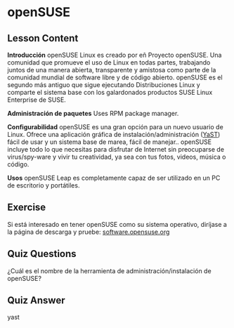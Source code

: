 # openSUSE

## Lesson Content

<b>Introducción</b>
openSUSE Linux es creado por eñ Proyecto openSUSE. Una comunidad que promueve el uso de Linux en todas partes, trabajando juntos de una manera abierta, transparente y amistosa como parte de la comunidad mundial de software libre y de código abierto. openSUSE es el segundo más antiguo que sigue ejecutando Distribuciones Linux y comparte el sistema base con los galardonados productos SUSE Linux Enterprise de SUSE.

<b>Administración de paquetes</b>
Uses RPM package manager.

<b>Configurabilidad</b>
openSUSE es una gran opción para un nuevo usuario de Linux. Ofrece una aplicación gráfica de instalación/administración (<a href="http://yast.github.io/">YaST</a>) fácil de usar y un sistema base de marea, fácil de manejar.. openSUSE incluye todo lo que necesitas para disfrutar de Internet sin preocuparse de virus/spy-ware y vivir tu creatividad, ya sea con tus fotos, videos, música o código.

<b>Usos</b>
openSUSE Leap es completamente capaz de ser utilizado en un PC de escritorio y portátiles.

## Exercise

Si está interesado en tener openSUSE como su sistema operativo, diríjase a la página de descarga y pruebe: <a href='https://software.opensuse.org/'>software.opensuse.org</a>

## Quiz Questions

¿Cuál es el nombre de la herramienta de administración/instalación de openSUSE?

## Quiz Answer

yast
